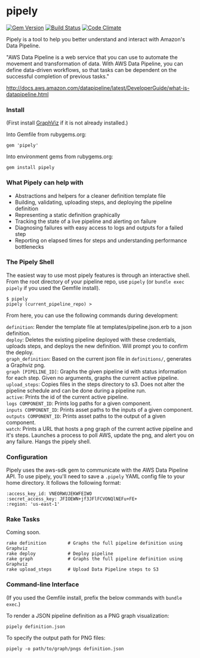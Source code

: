 pipely
======
[![Gem Version](https://badge.fury.io/rb/pipely.png)](http://badge.fury.io/rb/pipely) [![Build Status](https://travis-ci.org/swipely/pipely.png?branch=master)](https://travis-ci.org/swipely/pipely) [![Code Climate](https://codeclimate.com/repos/524b941156b1025b6c08a96a/badges/c0ad2bbec610f1d0f0f7/gpa.png)](https://codeclimate.com/repos/524b941156b1025b6c08a96a/feed)

Pipely is a tool to help you better understand and interact with Amazon's Data Pipeline. 

"AWS Data Pipeline is a web service that you can use to automate the movement and transformation of data. With AWS Data Pipeline, you can define data-driven workflows, so that tasks can be dependent on the successful completion of previous tasks."

http://docs.aws.amazon.com/datapipeline/latest/DeveloperGuide/what-is-datapipeline.html

### Install

(First install [GraphViz](http://www.graphviz.org) if it is not already installed.)

Into Gemfile from rubygems.org:

    gem 'pipely'

Into environment gems from rubygems.org:

    gem install pipely

### What Pipely can help with

* Abstractions and helpers for a cleaner definition template file
* Building, validating, uploading steps, and deploying the pipeline definition
* Representing a static definition graphically
* Tracking the state of a live pipeline and alerting on failure
* Diagnosing failures with easy access to logs and outputs for a failed step
* Reporting on elapsed times for steps and understanding performance bottlenecks

### The Pipely Shell

The easiest way to use most pipely features is through an interactive shell. From the root directory of your pipeline repo, use `pipely` (or `bundle exec pipely` if you used the Gemfile install). 

    $ pipely
    pipely (current_pipeline_repo) > 
    
From here, you can use the following commands during development:

`definition`: Render the template file at templates/pipeline.json.erb to a json definition.  
`deploy`: Deletes the existing pipeline deployed with these credentials, uploads steps, and deploys the new definition.  Will prompt you to confirm the deploy.  
`graph_definition`: Based on the current json file in `definitions/`, generates a Graphviz png.  
`graph [PIPELINE_ID]`: Graphs the given pipeline id with status information for each step. Given no arguments, graphs the current active pipeline.  
`upload_steps`: Copies files in the steps directory to s3. Does not alter the pipeline schedule and can be done during a pipeline run.  
`active`: Prints the id of the current active pipeline.  
`logs COMPONENT_ID`: Prints log paths for a given component.  
`inputs COMPONENT_ID`: Prints asset paths to the inputs of a given component.  
`outputs COMPONENT_ID`: Prints asset paths to the output of a given component.  
`watch`: Prints a URL that hosts a png graph of the current active pipeline and it's steps. Launches a process to poll AWS, update the png, and alert you on any failure. Hangs the pipely shell.  

### Configuration

Pipely uses the aws-sdk gem to communicate with the AWS Data Pipeline API. To use pipely, you'll need to save a `.pipely` YAML config file to your home directory. It follows the following format:

```
:access_key_id: VNEORWUJEKWFEIWO
:secret_access_key: JFIOEWN+jf3JFlFCVONQlNEFu+FE+
:region: 'us-east-1'
```

### Rake Tasks

Coming soon.

    rake definition        # Graphs the full pipeline definition using Graphviz
    rake deploy            # Deploy pipeline
    rake graph             # Graphs the full pipeline definition using Graphviz
    rake upload_steps      # Upload Data Pipeline steps to S3

### Command-line Interface

(If you used the Gemfile install, prefix the below commands with `bundle exec`.)

To render a JSON pipeline definition as a PNG graph visualization:

    pipely definition.json

To specify the output path for PNG files:

    pipely -o path/to/graph/pngs definition.json

